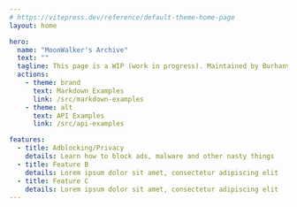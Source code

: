 ```yaml
---
# https://vitepress.dev/reference/default-theme-home-page
layout: home

hero:
  name: "MoonWalker's Archive"
  text: ""
  tagline: This page is a WIP (work in progress). Maintained by Burhanverse.
  actions:
    - theme: brand
      text: Markdown Examples
      link: /src/markdown-examples
    - theme: alt
      text: API Examples
      link: /src/api-examples

features:
  - title: Adblocking/Privacy
    details: Learn how to block ads, malware and other nasty things 
  - title: Feature B
    details: Lorem ipsum dolor sit amet, consectetur adipiscing elit
  - title: Feature C
    details: Lorem ipsum dolor sit amet, consectetur adipiscing elit
---
```


